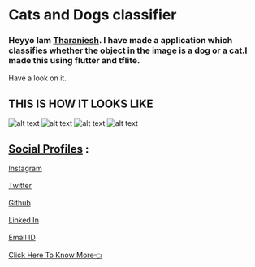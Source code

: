 # Cats and Dogs classifier
### Heyyo Iam [Tharaniesh](https://www.instagram.com/imthaxx/). I have made a application which classifies whether the object in the image is a dog or a cat.I made this using flutter and tflite.
Have a look on it.
## THIS IS HOW IT LOOKS LIKE
 ![alt text](assets/splashscreen.jpg)
 ![alt text](assets/homescreen.jpg)
 ![alt text](assets/cam.jpg)
 ![alt text](assets/gallery.jpg)
  
## <u>Social Profiles</u> :
[Instagram](https://www.instagram.com/imthaxx/)
<br>
<br>
[Twitter](https://twitter.com/_Tharaniesh_)
<br>
<br>
[Github](https://github.com/Tharaniesh3/)
<br>
<br>
[Linked In](https://www.linkedin.com/in/tharaniesh-p-r-1429a3171/)
<br>
<br>
[Email ID](mailto:www.tharanieshmarvel@gmail.com)
<br> 
<br>
[Click Here To Know More👈](https://tharaniesh.netlify.app/)
